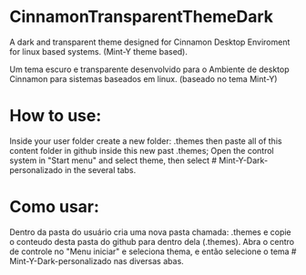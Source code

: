 # CinnamonTransparentThemeDark
A dark and transparent theme designed for Cinnamon Desktop Enviroment for linux based systems. (Mint-Y theme based).

Um tema escuro e transparente desenvolvido para o Ambiente de desktop Cinnamon para sistemas baseados em linux. (baseado no tema Mint-Y)

# How to use:

Inside your user folder create a new folder: .themes then paste all of this content folder in github inside this new past .themes;
Open the control system in "Start menu" and select theme, then select # Mint-Y-Dark-personalizado in the several tabs.

# Como usar:

Dentro da pasta do usuário cria uma nova pasta chamada: .themes e copie o conteudo desta pasta do github para dentro dela (.themes).
Abra o centro de controle no "Menu iniciar" e seleciona thema, e então selecione o tema # Mint-Y-Dark-personalizado nas diversas abas.

